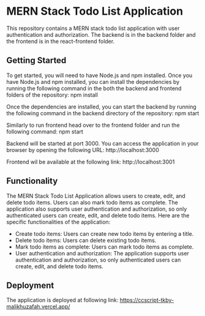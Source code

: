 # MERN Stack Todo List Application
This repository contains a MERN stack todo list application with user authentication and authorization. The backend is in the backend folder and the frontend is in the react-frontend folder.

## Getting Started
To get started, you will need to have Node.js and npm installed. Once you have Node.js and npm installed, you can install the dependencies by running the following command in the both the backend and frontend folders of the repository:
npm install

Once the dependencies are installed, you can start the backend by running the following command in the backend directory of the repository:
npm start

Similarly to run frontend head over to the frontend folder and run the following command:
npm start

Backend will be started at port 3000. You can access the application in your browser by opening the following URL:
http://localhost:3000

Frontend wil be available at the following link:
http://localhost:3001

## Functionality
The MERN Stack Todo List Application allows users to create, edit, and delete todo items. Users can also mark todo items as complete. The application also supports user authentication and authorization, so only authenticated users can create, edit, and delete todo items.
Here are the specific functionalities of the application:
- Create todo items: Users can create new todo items by entering a title.
- Delete todo items: Users can delete existing todo items.
- Mark todo items as complete: Users can mark todo items as complete.
- User authentication and authorization: The application supports user authentication and authorization, so only authenticated users can create, edit, and delete todo items.

## Deployment
The application is deployed at following link:
https://ccscript-tkby-malikhuzafah.vercel.app/
